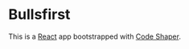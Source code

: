 # Bullsfirst

This is a [React](https://reactjs.org/) app bootstrapped with
[Code Shaper](https://code-shaper.dev).
